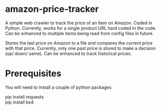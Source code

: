 # amazon-price-tracker
A simple web crawler to track the price of an item on Amazon. Coded in Python. Currently, works for a single product URL hard coded in the code. Can be enhanced to multiple items being read from config files in future.  
  
Stores the last price on Amazon to a file and compares the current price with that price. Currently, only one past price is stored to make a decision (up/ down/ same). Can be enhanced to track historical prices.

# Prerequisites
You will need to install a couple of python packages   

pip install requests   
pip install bs4

